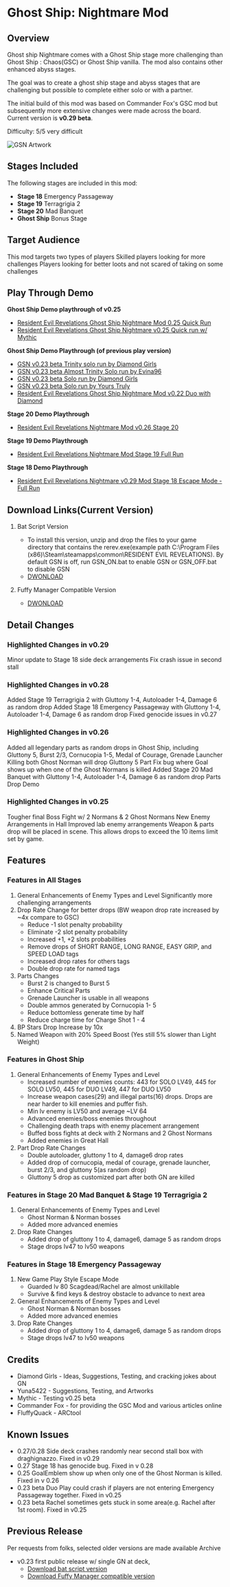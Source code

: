 # Ghost Ship: Nightmare Mod

## Overview
Ghost ship Nightmare comes with a Ghost Ship stage more challenging than Ghost Ship : Chaos(GSC) or Ghost Ship vanilla. The mod also contains other enhanced abyss stages.

The goal was to create a ghost ship stage and abyss stages that are challenging but possible to complete either solo or with a partner. 

The initial build of this mod was based on Commander Fox's GSC mod but subsequently more extensive changes were made across the board. Current version is **v0.29 beta**.

Difficulty: 5/5 very difficult

![GSN Artwork ](https://i.imgur.com/gz3JRrv.png)

## Stages Included
The following stages are included in this mod:
- **Stage 18** Emergency Passageway
- **Stage 19** Terragrigia 2
- **Stage 20** Mad Banquet
- **Ghost Ship** Bonus Stage

## Target Audience
This mod targets two types of players
Skilled players looking for more challenges
Players looking for better loots and not scared of taking on some challenges


## Play Through Demo
**Ghost Ship Demo playthrough of v0.25**
- [Resident Evil Revelations Ghost Ship Nightmare Mod 0.25 Quick Run](https://www.youtube.com/watch?v=9v-Zxrmgaw0)
- [Resident Evil Revelations Ghost Ship Nightmare v0.25 Quick run w/ Mythic](https://www.youtube.com/watch?v=FJjSXVqbmsI)


**Ghost Ship Demo Playthrough (of previous play version)**
- [GSN v0.23 beta Trinity solo run by Diamond Girls](https://www.youtube.com/watch?v=92HoV0Im0Ck)
- [GSN v0.23 beta Almost Trinity Solo run by Evina96](https://www.youtube.com/watch?v=m_33ds6aYG0)
- [GSN v0.23 beta Solo run by Diamond Girls](https://www.youtube.com/watch?v=XRstbsK71NE)
- [GSN v0.23 beta Solo run by Yours Truly](https://www.youtube.com/watch?v=L-phPZgXTmU)
- [Resident Evil Revelations Ghost Ship Nightmare Mod v0.22 Duo with Diamond](https://www.youtube.com/watch?v=xWVe_JewVGo)

**Stage 20 Demo Playthrough**
- [Resident Evil Revelations Nightmare Mod v0.26 Stage 20](https://www.youtube.com/watch?v=7V8XgrmlHHM)

**Stage 19 Demo Playthrough**
- [Resident Evil Revelations Nightmare Mod Stage 19 Full Run](https://www.youtube.com/watch?v=SZAYrS9v5pA)

**Stage 18 Demo Playthrough**
- [Resident Evil Revelations Nightmare v0.29 Mod Stage 18 Escape Mode - Full Run](https://www.youtube.com/watch?v=u0PfrMPquRQ)

## Download Links(Current Version)

1. Bat Script Version
   - To install this version, unzip and drop the files to your game directory that contains the rerev.exe(example path C:\Program Files (x86)\Steam\steamapps\common\RESIDENT EVIL REVELATIONS). By default GSN is off, run GSN_ON.bat to enable GSN or GSN_OFF.bat to disable GSN
   - [DWONLOAD](https://mega.nz/file/Cb40yTJA#SniglO8gyrsolOF3UFyC25OwK0b62DP1felCcYFR7Ik)

1. Fuffy Manager Compatible Version
   - [DWONLOAD](https://mega.nz/file/CX4HSAxT#e9qishHM9uhPDR08dPqrAdpklLzJWvmBBC5cnGRPrpM)

## Detail Changes
### Highlighted Changes in v0.29
Minor update to Stage 18 side deck arrangements
Fix crash issue in second stall

### Highlighted Changes in v0.28
Added Stage 19 Terragrigia 2 with Gluttony 1-4, Autoloader 1-4, Damage 6 as random drop
Added Stage 18 Emergency Passageway with Gluttony 1-4, Autoloader 1-4, Damage 6 as random drop
Fixed genocide issues in v0.27

### Highlighted Changes in v0.26
Added all legendary parts as random drops in Ghost Ship, including Gluttony 5, Burst 2/3, Cornucopia 1-5, Medal of Courage, Grenade Launcher
Killing both Ghost Norman will drop Gluttony 5 Part
Fix bug where Goal shows up when one of the Ghost Normans is killed
Added Stage 20 Mad Banquet with Gluttony 1-4, Autoloader 1-4, Damage 6 as random drop
Parts Drop Demo

### Highlighted Changes in v0.25
Tougher final Boss Fight w/ 2 Normans & 2 Ghost Normans
New Enemy Arrangements in Hall
Improved lab enemy arrangements
Weapon & parts drop will be placed in scene. This allows drops to exceed the 10 items limit set by game.

## Features
### Features in All Stages
1. General Enhancements of Enemy Types and Level
Significantly more challenging arrangements 
1. Drop Rate Change for better drops (BW weapon drop rate increased by ~4x compare to GSC)
   - Reduce -1 slot penalty probability
   - Eliminate -2 slot penalty probability
   - Increased +1, +2 slots probabilities
   - Remove drops of SHORT RANGE, LONG RANGE, EASY GRIP, and SPEED LOAD tags
   - Increased drop rates for others tags
   - Double drop rate for named tags
1. Parts Changes
   - Burst 2 is changed to Burst 5
   - Enhance Critical Parts
   - Grenade Launcher is usable in all weapons
   - Double ammos generated by Cornucopia 1- 5
   - Reduce bottomless generate time by half
   - Reduce charge time for Charge Shot 1 - 4
1. BP Stars Drop Increase by 10x
1. Named Weapon with 20% Speed Boost (Yes still 5% slower than Light Weight)

### Features in Ghost Ship
1. General Enhancements of Enemy Types and Level
   - Increased number of enemies counts: 443 for SOLO LV49, 445 for SOLO LV50, 445 for DUO LV49, 447 for DUO LV50
   - Increase weapon cases(29) and illegal parts(16) drops. Drops are near harder to kill enemies and puffer fish.
   - Min lv enemy is LV50 and average ~LV 64
   - Advanced enemies/boss enemies throughout
   - Challenging death traps with enemy placement arrangement
   - Buffed boss fights at deck with 2 Normans and 2 Ghost Normans
   - Added enemies in Great Hall
1. Part Drop Rate Changes
   - Double autoloader, gluttony 1 to 4, damage6 drop rates
   - Added drop of cornucopia, medal of courage, grenade launcher, burst 2/3, and gluttony 5(as random drop)
   - Gluttony 5 drop as customized part after both GN are killed

### Features in Stage 20 Mad Banquet & Stage 19 Terragrigia 2
1. General Enhancements of Enemy Types and Level
   - Ghost Norman & Norman bosses
   - Added more advanced enemies
1. Drop Rate Changes
   - Added drop of gluttony 1 to 4, damage6, damage 5 as random drops
   - Stage drops lv47 to lv50 weapons

### Features in Stage 18 Emergency Passageway
1. New Game Play Style Escape Mode
   - Guarded lv 80 Scagdead/Rachel are almost unkillable
   - Survive & find keys & destroy obstacle to advance to next area
1. General Enhancements of Enemy Types and Level
   - Ghost Norman & Norman bosses
   - Added more advanced enemies
1. Drop Rate Changes
   - Added drop of gluttony 1 to 4, damage6, damage 5 as random drops
   - Stage drops lv47 to lv50 weapons

## Credits
- Diamond Girls - Ideas, Suggestions, Testing, and cracking jokes about GN
- Yuna5422 - Suggestions, Testing, and Artworks
- Mythic - Testing v0.25 beta
- Commander Fox - for providing the GSC Mod and various articles online
- FluffyQuack - ARCtool

## Known Issues
- 0.27/0.28 Side deck crashes randomly near second stall box with draghignazzo. Fixed in v0.29
- 0.27 Stage 18 has genocide bug. Fixed in v 0.28
- 0.25 GoalEmblem show up when only one of the Ghost Norman is killed. Fixed in v 0.26
- 0.23 beta Duo Play could crash if players are not entering Emergency Passageway together. Fixed in v0.25
- 0.23 beta Rachel sometimes gets stuck in some area(e.g. Rachel after 1st room). Fixed in v0.25

## Previous Release
Per requests from folks, selected older versions are made available 
Archive
- v0.23 first public release w/ single GN at deck, 
  - [Download bat script version](https://mega.nz/file/3DYFXZAY#ozJdnhwf2YxT0JF8V61uQYqXTOlKmO3v3hS6P0UbbMQ)
  - [Download Fuffy Manager compatible version](https://mega.nz/file/HbYUQQgL#dlukBYhxefTZj7PrWfR92FJjH5EOGkYLMDyrDTpJsQw)

